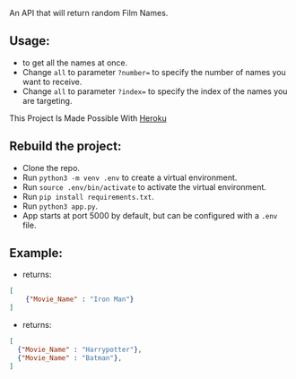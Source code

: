 An API that will return random Film Names.


## Usage:

+  to get all the names at once.
+ Change `all` to parameter `?number=` to specify the number of names you want to receive.
+ Change `all` to parameter `?index=` to specify the index of the names you are targeting.

This Project Is Made Possible With [Heroku](https://dashboard.heroku.com/)

## Rebuild the project:
+ Clone the repo.
+ Run `python3 -m venv .env` to create a virtual environment.
+ Run `source .env/bin/activate` to activate the virtual environment.
+ Run `pip install requirements.txt`.
+ Run `python3 app.py`.
+ App starts at port 5000 by default, but can be configured with a `.env` file. 

## Example:
+  returns:
```JSON
[
    {"Movie_Name" : "Iron Man"}
]
```

+  returns:
```JSON
[
  {"Movie_Name" : "Harrypotter"},
  {"Movie_Name" : "Batman"},
]
```
